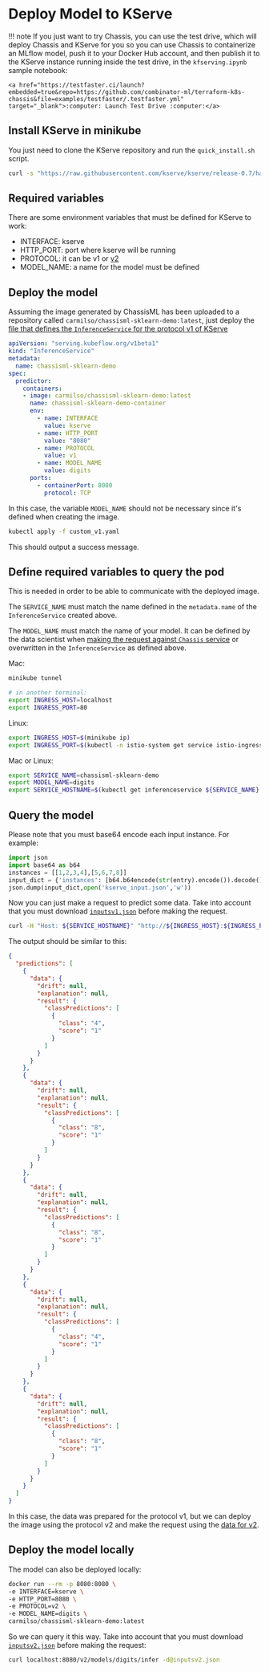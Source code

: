 # Deploy Model to KServe

!!! note
    If you just want to try Chassis, you can use the test drive, which will deploy Chassis and KServe for you so you can use Chassis to containerize an MLflow model, push it to your Docker Hub account, and then publish it to the KServe instance running inside the test drive, in the `kfserving.ipynb` sample notebook:

    <a href="https://testfaster.ci/launch?embedded=true&repo=https://github.com/combinator-ml/terraform-k8s-chassis&file=examples/testfaster/.testfaster.yml" target="_blank">:computer: Launch Test Drive :computer:</a>


## Install KServe in minikube

You just need to clone the KServe repository and run the `quick_install.sh` script.

```bash
curl -s "https://raw.githubusercontent.com/kserve/kserve/release-0.7/hack/quick_install.sh" | bash
```

## Required variables

There are some environment variables that must be defined for KServe to work:

- INTERFACE: kserve
- HTTP_PORT: port where kserve will be running
- PROTOCOL: it can be v1 or [v2](https://github.com/kserve/kserve/tree/master/docs/predict-api/v2)
- MODEL_NAME: a name for the model must be defined

## Deploy the model

Assuming the image generated by ChassisML has been uploaded to a
repository called `carmilso/chassisml-sklearn-demo:latest`, just deploy
the [file that defines the `InferenceService` for the protocol v1 of KServe](https://github.com/modzy/chassis/blob/main/service/flavours/mlflow/interfaces/kserve/custom_v1.yaml)

```yaml
apiVersion: "serving.kubeflow.org/v1beta1"
kind: "InferenceService"
metadata:
  name: chassisml-sklearn-demo
spec:
  predictor:
    containers:
    - image: carmilso/chassisml-sklearn-demo:latest
      name: chassisml-sklearn-demo-container
      env:
        - name: INTERFACE
          value: kserve
        - name: HTTP_PORT
          value: "8080"
        - name: PROTOCOL
          value: v1
        - name: MODEL_NAME
          value: digits
      ports:
        - containerPort: 8080
          protocol: TCP
```

In this case, the variable `MODEL_NAME` should not be necessary since it's defined when creating the image.

```bash
kubectl apply -f custom_v1.yaml
```

This should output a success message.

## Define required variables to query the pod

This is needed in order to be able to communicate with the deployed image.

The `SERVICE_NAME` must match the name defined in the `metadata.name` of the `InferenceService` created above.

The `MODEL_NAME` must match the name of your model. It can be defined by the data scientist when [making the request against `Chassis` service](https://chassis.ml/tutorials/ds-connect/) or overwritten in the `InferenceService` as defined above.

Mac:
```bash
minikube tunnel

# in another terminal:
export INGRESS_HOST=localhost
export INGRESS_PORT=80
```

Linux:
```bash
export INGRESS_HOST=$(minikube ip)
export INGRESS_PORT=$(kubectl -n istio-system get service istio-ingressgateway -o jsonpath='{.spec.ports[?(@.name=="http2")].nodePort}')
```

Mac or Linux:
```bash
export SERVICE_NAME=chassisml-sklearn-demo
export MODEL_NAME=digits
export SERVICE_HOSTNAME=$(kubectl get inferenceservice ${SERVICE_NAME} -o jsonpath='{.status.url}' | cut -d "/" -f 3)
```

## Query the model

Please note that you must base64 encode each input instance. For example:

```python
import json
import base64 as b64
instances = [[1,2,3,4],[5,6,7,8]]
input_dict = {'instances': [b64.b64encode(str(entry).encode()).decode() for entry in instances]}
json.dump(input_dict,open('kserve_input.json','w'))
```

Now you can just make a request to predict some data. Take into account that you must download [`inputsv1.json`](https://github.com/modzy/chassis/blob/main/service/flavours/mlflow/interfaces/kserve/inputsv1.json) before making the request. 

```bash
curl -H "Host: ${SERVICE_HOSTNAME}" "http://${INGRESS_HOST}:${INGRESS_PORT}/v1/models/${MODEL_NAME}:predict" -d@inputsv1.json | jq
```

The output should be similar to this:

```json
{
  "predictions": [
    {
      "data": {
        "drift": null,
        "explanation": null,
        "result": {
          "classPredictions": [
            {
              "class": "4",
              "score": "1"
            }
          ]
        }
      }
    },
    {
      "data": {
        "drift": null,
        "explanation": null,
        "result": {
          "classPredictions": [
            {
              "class": "8",
              "score": "1"
            }
          ]
        }
      }
    },
    {
      "data": {
        "drift": null,
        "explanation": null,
        "result": {
          "classPredictions": [
            {
              "class": "8",
              "score": "1"
            }
          ]
        }
      }
    },
    {
      "data": {
        "drift": null,
        "explanation": null,
        "result": {
          "classPredictions": [
            {
              "class": "4",
              "score": "1"
            }
          ]
        }
      }
    },
    {
      "data": {
        "drift": null,
        "explanation": null,
        "result": {
          "classPredictions": [
            {
              "class": "8",
              "score": "1"
            }
          ]
        }
      }
    }
  ]
}
```

In this case, the data was prepared for the protocol v1, but we can deploy
the image using the protocol v2 and make the request using the [data for v2](https://github.com/modzy/chassis/blob/main/service/flavours/mlflow/interfaces/kserve/inputsv2.json).

## Deploy the model locally

The model can also be deployed locally:

```bash
docker run --rm -p 8080:8080 \
-e INTERFACE=kserve \
-e HTTP_PORT=8080 \
-e PROTOCOL=v2 \
-e MODEL_NAME=digits \
carmilso/chassisml-sklearn-demo:latest
```

So we can query it this way. Take into account that you must download [`inputsv2.json`](https://github.com/modzy/chassis/blob/main/service/flavours/mlflow/interfaces/kserve/inputsv2.json) before making the request:

```bash
curl localhost:8080/v2/models/digits/infer -d@inputsv2.json
```
